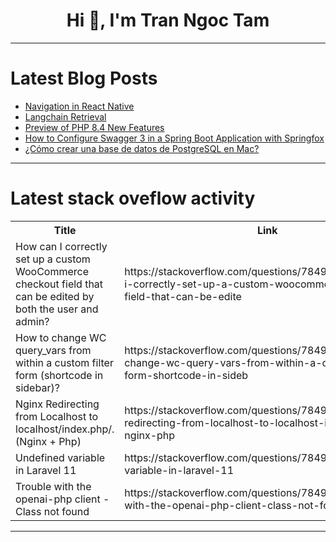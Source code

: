 <h1 align="center">Hi 👋, I'm Tran Ngoc Tam</h1>

---

# Latest Blog Posts 
<!-- BLOG-POST-LIST:START -->
- [Navigation in React Native](https://dev.to/codeparrot/navigation-in-react-native-2l8c)
- [Langchain Retrieval](https://dev.to/rutamstwt/langchain-retrieval-ida)
- [Preview of PHP 8.4 New Features](https://dev.to/servbay/preview-of-php-84-new-features-5551)
- [How to Configure Swagger 3 in a Spring Boot Application with Springfox](https://dev.to/toindranildutta/how-to-configure-swagger-3-in-a-spring-boot-application-with-springfox-36na)
- [¿Cómo crear una base de datos de PostgreSQL en Mac?](https://dev.to/josemiguelsandoval/como-crear-una-base-de-datos-de-postgresql-en-mac-2m42)
<!-- BLOG-POST-LIST:END -->

---

# Latest stack oveflow activity
<table>
  <tr><th>Title</th><th>Link</th></tr>
  <!-- STACKOVERFLOW:START --><tr><td>How can I correctly set up a custom WooCommerce checkout field that can be edited by both the user and admin?</td><td>https://stackoverflow.com/questions/78498585/how-can-i-correctly-set-up-a-custom-woocommerce-checkout-field-that-can-be-edite</td></tr><tr><td>How to change WC query_vars from within a custom filter form &lpar;shortcode in sidebar&rpar;?</td><td>https://stackoverflow.com/questions/78498503/how-to-change-wc-query-vars-from-within-a-custom-filter-form-shortcode-in-sideb</td></tr><tr><td>Nginx Redirecting from Localhost to localhost/index.php/. &lpar;Nginx + Php&rpar;</td><td>https://stackoverflow.com/questions/78498289/nginx-redirecting-from-localhost-to-localhost-index-php-nginx-php</td></tr><tr><td>Undefined variable in Laravel 11</td><td>https://stackoverflow.com/questions/78497810/undefined-variable-in-laravel-11</td></tr><tr><td>Trouble with the openai-php client - Class not found</td><td>https://stackoverflow.com/questions/78497786/trouble-with-the-openai-php-client-class-not-found</td></tr><!-- STACKOVERFLOW:END -->
</table>

---


